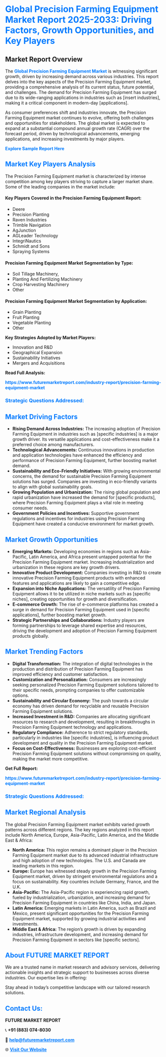 <h1 style="color: #007BFF;">Global Precision Farming Equipment Market Report 2025-2033: Driving Factors, Growth Opportunities, and Key Players</h1>

<section id="overview">
<h2>Market Report Overview</h2>
<p>The <a href="https://www.futuremarketreport.com/industry-report/precision-farming-equipment-market" style="color: #007BFF; text-decoration: none;"><strong>Global Precision Farming Equipment Market</strong></a> is witnessing significant growth, driven by increasing demand across various industries. This report delves into the key aspects of the Precision Farming Equipment market, providing a comprehensive analysis of its current status, future potential, and challenges. The demand for Precision Farming Equipment has surged due to its wide-ranging applications in industries such as [insert industries], making it a critical component in modern-day [applications].</p>
<p>As consumer preferences shift and industries innovate, the Precision Farming Equipment market continues to evolve, offering both challenges and opportunities for stakeholders. The global market is expected to expand at a substantial compound annual growth rate (CAGR) over the forecast period, driven by technological advancements, emerging applications, and increasing investments by major players.</p>
</section>

<section id="overview">
<p><a href="https://www.futuremarketreport.com/request-sample/reportId=51106" style="color: #007BFF; text-decoration: none;"><strong>Explore Sample Report Here</strong></a></p>
</section>

<section id="key-players">
<h2 style="color: #007BFF;">Market Key Players Analysis</h2>
<p>The Precision Farming Equipment market is characterized by intense competition among key players striving to capture a larger market share. Some of the leading companies in the market include:</p>
<h4>Key Players Covered in the Precision Farming Equipment Report:</h4>
<ul><li>Deere</li><li>Precision Planting</li><li>Raven Industries</li><li>Trimble Navigation</li><li>AgJunction</li><li>AGLeader Technology</li><li>IntegriNautics</li><li>Schmidt and Sons</li><li>Spraying Systems</li></ul>
<h4>Precision Farming Equipment Market Segmentation by Type:</h4>
<ul><li>Soil Tillage Machinery,</li><li>Planting And Fertilizing Machinery</li><li>Crop Harvesting Machinery</li><li>Other</li></ul>

<h4>Precision Farming Equipment Market Segmentation by Application:</h4>
<ul><li>Grain Planting</li><li>Fruit Planting</li><li>Vegetable Planting</li><li>Other</li></ul>
<p><strong>Key Strategies Adopted by Market Players:</strong></p>
<ul>
<li>Innovation and R&D</li>
<li>Geographical Expansion</li>
<li>Sustainability Initiatives</li>
<li>Mergers and Acquisitions</li>
</ul>
</section>

<section>
<p><strong>Read Full Analysis: </strong></p><a href="https://www.futuremarketreport.com/industry-report/precision-farming-equipment-market" style="color: #007BFF; text-decoration: none;"><strong>https://www.futuremarketreport.com/industry-report/precision-farming-equipment-market</strong></a>
<h3 style="color: #007BFF;">Strategic Questions Addressed:</h3>
</section>

<section id="driving-factors">
<h2 style="color: #007BFF;">Market Driving Factors</h2>
<ul>
<li><strong>Rising Demand Across Industries:</strong> The increasing adoption of Precision Farming Equipment in industries such as [specific industries] is a major growth driver. Its versatile applications and cost-effectiveness make it a preferred choice among manufacturers.</li>
<li><strong>Technological Advancements:</strong> Continuous innovations in production and application technologies have enhanced the efficiency and performance of Precision Farming Equipment, further boosting market demand.</li>
<li><strong>Sustainability and Eco-Friendly Initiatives:</strong> With growing environmental concerns, the demand for sustainable Precision Farming Equipment solutions has surged. Companies are investing in eco-friendly variants to align with global sustainability goals.</li>
<li><strong>Growing Population and Urbanization:</strong> The rising global population and rapid urbanization have increased the demand for [specific products], where Precision Farming Equipment plays a vital role in meeting consumer needs.</li>
<li><strong>Government Policies and Incentives:</strong> Supportive government regulations and incentives for industries using Precision Farming Equipment have created a conducive environment for market growth.</li>
</ul>
</section>

<section id="growth-opportunities">
<h2 style="color: #007BFF;">Market Growth Opportunities</h2>
<ul>
<li><strong>Emerging Markets:</strong> Developing economies in regions such as Asia-Pacific, Latin America, and Africa present untapped potential for the Precision Farming Equipment market. Increasing industrialization and urbanization in these regions are key growth drivers.</li>
<li><strong>Innovative Product Development:</strong> Companies investing in R&D to create innovative Precision Farming Equipment products with enhanced features and applications are likely to gain a competitive edge.</li>
<li><strong>Expansion into Niche Applications:</strong> The versatility of Precision Farming Equipment allows it to be utilized in niche markets such as [specific niches], creating opportunities for growth and diversification.</li>
<li><strong>E-commerce Growth:</strong> The rise of e-commerce platforms has created a surge in demand for Precision Farming Equipment used in [specific applications], further boosting market growth.</li>
<li><strong>Strategic Partnerships and Collaborations:</strong> Industry players are forming partnerships to leverage shared expertise and resources, driving the development and adoption of Precision Farming Equipment products globally.</li>
</ul>
</section>

<section id="trending-factors">
<h2 style="color: #007BFF;">Market Trending Factors</h2>
<ul>
<li><strong>Digital Transformation:</strong> The integration of digital technologies in the production and distribution of Precision Farming Equipment has improved efficiency and customer satisfaction.</li>
<li><strong>Customization and Personalization:</strong> Consumers are increasingly seeking personalized Precision Farming Equipment solutions tailored to their specific needs, prompting companies to offer customizable options.</li>
<li><strong>Sustainability and Circular Economy:</strong> The push towards a circular economy has driven demand for recyclable and reusable Precision Farming Equipment solutions.</li>
<li><strong>Increased Investment in R&D:</strong> Companies are allocating significant resources to research and development, resulting in breakthroughs in Precision Farming Equipment technology and applications.</li>
<li><strong>Regulatory Compliance:</strong> Adherence to strict regulatory standards, particularly in industries like [specific industries], is influencing product development and quality in the Precision Farming Equipment market.</li>
<li><strong>Focus on Cost-Effectiveness:</strong> Businesses are exploring cost-efficient Precision Farming Equipment solutions without compromising on quality, making the market more competitive.</li>
</ul>
</section>

<section>
<p><strong>Get Full Report: </strong></p><a href="https://www.futuremarketreport.com/industry-report/precision-farming-equipment-market" style="color: #007BFF; text-decoration: none;"><strong>https://www.futuremarketreport.com/industry-report/precision-farming-equipment-market</strong></a>
<h3 style="color: #007BFF;">Strategic Questions Addressed:</h3>
</section>


<section id="regional-analysis">
<h2 style="color: #007BFF;">Market Regional Analysis</h2>
<p>The global Precision Farming Equipment market exhibits varied growth patterns across different regions. The key regions analyzed in this report include North America, Europe, Asia-Pacific, Latin America, and the Middle East & Africa:</p>
<ul>
<li><strong>North America:</strong> This region remains a dominant player in the Precision Farming Equipment market due to its advanced industrial infrastructure and high adoption of new technologies. The U.S. and Canada are leading markets in this region.</li>
<li><strong>Europe:</strong> Europe has witnessed steady growth in the Precision Farming Equipment market, driven by stringent environmental regulations and a focus on sustainability. Key countries include Germany, France, and the U.K.</li>
<li><strong>Asia-Pacific:</strong> The Asia-Pacific region is experiencing rapid growth, fueled by industrialization, urbanization, and increasing demand for Precision Farming Equipment in countries like China, India, and Japan.</li>
<li><strong>Latin America:</strong> Emerging markets in Latin America, such as Brazil and Mexico, present significant opportunities for the Precision Farming Equipment market, supported by growing industrial activities and investments.</li>
<li><strong>Middle East & Africa:</strong> The region’s growth is driven by expanding industries, infrastructure development, and increasing demand for Precision Farming Equipment in sectors like [specific sectors].</li>
</ul>
</section>

<footer>
<h2 style="color: #007BFF;">About FUTURE MARKET REPORT</h2>
<p>We are a trusted name in market research and advisory services, delivering actionable insights and strategic support to businesses across diverse industries. Our expertise lies in offering:</p>

<p>Stay ahead in today’s competitive landscape with our tailored research solutions.</p>

<h2 style="color: #007BFF;">Contact Us:</h2>
<p><strong>FUTURE MARKET REPORT</strong></p>
<p>📞 <strong>+91 (883) 074-8030</strong></p>
<p>📧 <strong><a href="mailto:help@futuremarketreport.com" style="color: #007BFF;">help@futuremarketreport.com</a></strong></p>
<p>🌐 <strong><a href="https://www.futuremarketreport.com/" style="color: #007BFF;">Visit Our Website</a></strong></p>
</footer>